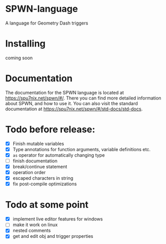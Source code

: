 # SPWN-language

A language for Geometry Dash triggers

# Installing

coming soon

# Documentation

The documentation for the SPWN language is located at https://spu7nix.net/spwn/#/. There you can find more detailed information about SPWN, and how to use it. You can also visit the standard documentation at https://spu7nix.net/spwn/#/std-docs/std-docs.

# Todo before release:

- [x] Finish mutable variables
- [x] Type annotations for function arguments, variable definitions etc.
- [x] `as` operator for automatically changing type
- [ ] finish documentation
- [x] break/continue statement
- [x] operation order
- [x] escaped characters in string
- [x] fix post-compile optimizations

# Todo at some point

- [x] implement live editor features for windows
- [ ] make it work on linux
- [x] nested comments
- [x] get and edit obj and trigger properties

